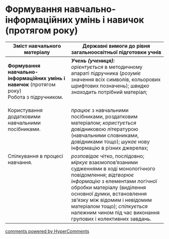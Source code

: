 <div id="hypercomments_widget" class="js-hypercomments-widget invisible"></div>

# Формування навчально-інформаційних умінь і навичок (протягом року) 

<table>
  <tr>
    <td width="40%" align="center"><b>Зміст навчального матеріалу</b></td>
    <td width="60%" align="center"><b>Державні вимоги до рівня загальноосвітньої підготовки учнів</b></td>
  </tr>
<tbody>
  <tr>
    <td width="40%" style="vertical-align:top !important;">
    <p><b>Формування навчально-інформаційних умінь і навичок</b> (протягом року)<br>
Робота з підручником.</td>
    <td width="60%" style="vertical-align:top !important;">
<i><b>Учень (учениця):</b></i><br>
<i>орієнтується</i> в методичному апараті підручника (<i>розуміє</i> значення всіх символів, кольорових шрифтових позначень); <i>швидко знаходить</i> потрібний матеріал; </td>
  </tr>
  <tr>
    <td width="40%" style="vertical-align:top !important;">
Користування додатковими навчальними посібниками.</td>
    <td width="60%" style="vertical-align:top !important;">
<i>працює</i> з навчальними посібниками, роздатковим матеріалом; <i>користується</i> довідниковою літературою (навчальними словниками, довідниками тощо); <i>шукає</i> нову інформацію в різних джерелах;</td>
  </tr>
  <tr>
    <td width="40%" style="vertical-align:top !important;">
Спілкування в процесі навчання.</td>
    <td width="60%" style="vertical-align:top !important;">
<i>розповідає</i> чітко, послідовно; <i>міркує</i> взаємопов’язаними судженнями в ході монологічного повідомлення; <i>відтворює інформацію</i> з елементами логічної обробки матеріалу (виділення основної думки, встановлення зв’язку між відомим і невідомим матеріалом тощо); <i>спілкується</i> належним чином під час виконання групових і колективних завдань.</td>
  </tr>
</tbody>
</table>

<div class="js-hypercomments-container">
<a href="http://hypercomments.com" class="hc-link" title="comments widget">comments powered by HyperComments</a>
</div>